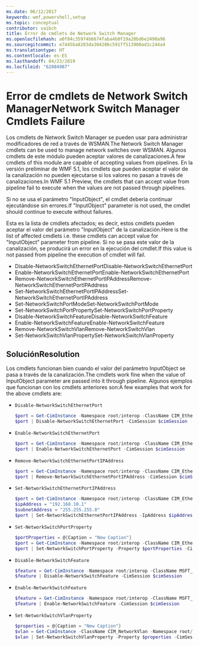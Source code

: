 ```yaml
---
ms.date: 06/12/2017
keywords: wmf,powershell,setup
ms.topic: conceptual
contributor: vaibch
title: Error de cmdlets de Network Switch Manager
ms.openlocfilehash: a0f84c35974b6674faba4b0f19a28bd6e2490a96
ms.sourcegitcommit: e7445ba8203da304286c591ff513900ad1c244a4
ms.translationtype: HT
ms.contentlocale: es-ES
ms.lasthandoff: 04/23/2019
ms.locfileid: "62084987"
---
```

# <a name="network-switch-manager-cmdlets-failure"></a><span data-ttu-id="bdaa5-103">Error de cmdlets de Network Switch Manager</span><span class="sxs-lookup"><span data-stu-id="bdaa5-103">Network Switch Manager Cmdlets Failure</span></span>

<span data-ttu-id="bdaa5-104">Los cmdlets de Network Switch Manager se pueden usar para administrar modificadores de red a través de WSMAN.</span><span class="sxs-lookup"><span data-stu-id="bdaa5-104">The Network Switch Manager cmdlets can be used to manage network switches over WSMAN.</span></span>
<span data-ttu-id="bdaa5-105">Algunos cmdlets de este módulo pueden aceptar valores de canalizaciones.</span><span class="sxs-lookup"><span data-stu-id="bdaa5-105">A few cmdlets of this module are capable of accepting values from pipelines.</span></span>
<span data-ttu-id="bdaa5-106">En la versión preliminar de WMF 5.1, los cmdlets que pueden aceptar el valor de la canalización no pueden ejecutarse si los valores no pasan a través de canalizaciones.</span><span class="sxs-lookup"><span data-stu-id="bdaa5-106">In WMF 5.1 Preview, the cmdlets that can accept value from pipeline fail to execute when the values are not passed through pipelines.</span></span>

<span data-ttu-id="bdaa5-107">Si no se usa el parámetro "InputObject", el cmdlet debería continuar ejecutándose sin errores.</span><span class="sxs-lookup"><span data-stu-id="bdaa5-107">If "InputObject" parameter is not used, the cmdlet should continue to execute without failures.</span></span>

<span data-ttu-id="bdaa5-108">Esta es la lista de cmdlets afectados; es decir, estos cmdlets pueden aceptar el valor del parámetro "InputObject" de la canalización.</span><span class="sxs-lookup"><span data-stu-id="bdaa5-108">Here is the list of affected cmdlets i.e. these cmdlets can accept value for "InputObject" parameter from pipeline.</span></span>
<span data-ttu-id="bdaa5-109">Si no se pasa este valor de la canalización, se producirá un error en la ejecución del cmdlet.</span><span class="sxs-lookup"><span data-stu-id="bdaa5-109">If this value is not passed from pipeline the execution of cmdlet will fail.</span></span>

- <span data-ttu-id="bdaa5-110">Disable-NetworkSwitchEthernetPort</span><span class="sxs-lookup"><span data-stu-id="bdaa5-110">Disable-NetworkSwitchEthernetPort</span></span>
- <span data-ttu-id="bdaa5-111">Enable-NetworkSwitchEthernetPort</span><span class="sxs-lookup"><span data-stu-id="bdaa5-111">Enable-NetworkSwitchEthernetPort</span></span>
- <span data-ttu-id="bdaa5-112">Remove-NetworkSwitchEthernetPortIPAddress</span><span class="sxs-lookup"><span data-stu-id="bdaa5-112">Remove-NetworkSwitchEthernetPortIPAddress</span></span>
- <span data-ttu-id="bdaa5-113">Set-NetworkSwitchEthernetPortIPAddress</span><span class="sxs-lookup"><span data-stu-id="bdaa5-113">Set-NetworkSwitchEthernetPortIPAddress</span></span>
- <span data-ttu-id="bdaa5-114">Set-NetworkSwitchPortMode</span><span class="sxs-lookup"><span data-stu-id="bdaa5-114">Set-NetworkSwitchPortMode</span></span>
- <span data-ttu-id="bdaa5-115">Set-NetworkSwitchPortProperty</span><span class="sxs-lookup"><span data-stu-id="bdaa5-115">Set-NetworkSwitchPortProperty</span></span>
- <span data-ttu-id="bdaa5-116">Disable-NetworkSwitchFeature</span><span class="sxs-lookup"><span data-stu-id="bdaa5-116">Disable-NetworkSwitchFeature</span></span>
- <span data-ttu-id="bdaa5-117">Enable-NetworkSwitchFeature</span><span class="sxs-lookup"><span data-stu-id="bdaa5-117">Enable-NetworkSwitchFeature</span></span>
- <span data-ttu-id="bdaa5-118">Remove-NetworkSwitchVlan</span><span class="sxs-lookup"><span data-stu-id="bdaa5-118">Remove-NetworkSwitchVlan</span></span>
- <span data-ttu-id="bdaa5-119">Set-NetworkSwitchVlanProperty</span><span class="sxs-lookup"><span data-stu-id="bdaa5-119">Set-NetworkSwitchVlanProperty</span></span>

## <a name="resolution"></a><span data-ttu-id="bdaa5-120">Solución</span><span class="sxs-lookup"><span data-stu-id="bdaa5-120">Resolution</span></span>

<span data-ttu-id="bdaa5-121">Los cmdlets funcionan bien cuando el valor del parámetro InputObject se pasa a través de la canalización.</span><span class="sxs-lookup"><span data-stu-id="bdaa5-121">The cmdlets work fine when the value of InputObject parameter are passed into it through pipeline.</span></span> <span data-ttu-id="bdaa5-122">Algunos ejemplos que funcionan con los cmdlets anteriores son:</span><span class="sxs-lookup"><span data-stu-id="bdaa5-122">A few examples that work for the above cmdlets are:</span></span>

- `Disable-NetworkSwitchEthernetPort`

  ```powershell
  $port = Get-CimInstance -Namespace root/interop -ClassName CIM_EthernetPort -CimSession $cimSession | Select-Object -First 1
  $port | Disable-NetworkSwitchEthernetPort -CimSession $cimSession
  ```

- `Enable-NetworkSwitchEthernetPort`

  ```powershell
  $port = Get-CimInstance -Namespace root/interop -ClassName CIM_EthernetPort -CimSession $cimSession | Select-Object -First 1
  $port | Enable-NetworkSwitchEthernetPort -CimSession $cimSession
  ```

- `Remove-NetworkSwitchEthernetPortIPAddress`

  ```powershell
  $port = Get-CimInstance -Namespace root/interop -ClassName CIM_EthernetPort -CimSession $cimSession | Select-Object -First 1
  $port | Remove-NetworkSwitchEthernetPortIPAddress -CimSession $cimSession
  ```

- `Set-NetworkSwitchEthernetPortIPAddress`

  ```powershell
  $port = Get-CimInstance -Namespace root/interop -ClassName CIM_EthernetPort -CimSession $cimSession | Select-Object -First 1
  $ipAddress = "192.168.10.1"
  $subnetAddress = "255.255.255.0"
  $port | Set-NetworkSwitchEthernetPortIPAddress -IpAddress $ipAddress -SubnetAddress $subnetAddress -CimSession $cimSession
  ```

- `Set-NetworkSwitchPortProperty`

  ```powershell
  $portProperties = @{Caption = "New Caption"}
  $port = Get-CimInstance -Namespace root/interop -ClassName CIM_EthernetPort -CimSession $cimSession | Select-Object -First 1
  $port | Set-NetworkSwitchPortProperty -Property $portProperties -CimSession $cimSession
  ```

- `Disable-NetworkSwitchFeature`

  ```powershell
  $feature = Get-CimInstance -Namespace root/interop -ClassName MSFT_Feature -CimSession $cimSession | Select-Object -First 1
  $feature | Disable-NetworkSwitchFeature -CimSession $cimSession
  ```

- `Enable-NetworkSwitchFeature`

  ```powershell
  $feature = Get-CimInstance -Namespace root/interop -ClassName MSFT_Feature -CimSession $cimSession | Select-Object -First 1
  $feature | Enable-NetworkSwitchFeature -CimSession $cimSession
  ```

- `Set-NetworkSwitchVlanProperty`

  ```powershell
  $properties = @{Caption = "New Caption"}
  $vlan = Get-CimInstance -ClassName CIM_NetworkVlan -Namespace root/interop -CimSession $cimSession | Select-Object -First 1
  $vlan | Set-NetworkSwitchVlanProperty -Property $properties -CimSession $cimSession
  ```